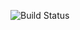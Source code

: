 ![Build Status](https://github.com/piyushw0203/devops-capstone-project/actions/workflows/ci-build.yaml/badge.svg)

